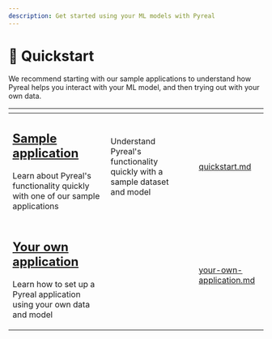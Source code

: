 ```yaml
---
description: Get started using your ML models with Pyreal
---
```


# 🚀 Quickstart

We recommend starting with our sample applications to understand how Pyreal helps you interact with your ML model, and then trying out with your own data.

<table data-card-size="large" data-view="cards"><thead><tr><th></th><th data-hidden></th><th data-hidden></th><th data-hidden data-card-target data-type="content-ref"></th></tr></thead><tbody><tr><td><h2><a href="../quickstart.md">Sample application</a></h2><p>Learn about Pyreal's functionality quickly with one of our sample applications</p></td><td>Understand Pyreal's functionality quickly with a sample dataset and model</td><td></td><td><a href="../quickstart.md">quickstart.md</a></td></tr><tr><td><h2><a href="your-own-application.md">Your own application</a> </h2><p>Learn how to set up a Pyreal application using your own data and model</p></td><td><h2></h2></td><td></td><td><a href="your-own-application.md">your-own-application.md</a></td></tr></tbody></table>

